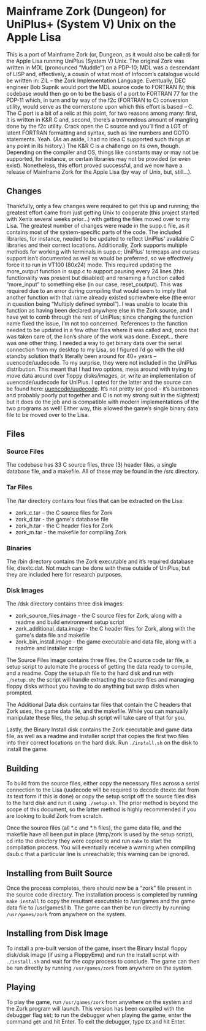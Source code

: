 # Mainframe Zork (Dungeon) for UniPlus+ (System V) Unix on the Apple Lisa
This is a port of Mainframe Zork (or, Dungeon, as it would also be called) for the Apple Lisa running UniPlus (System V) Unix. The original Zork was written in MDL (pronounced “Muddle”) on a PDP-10; MDL was a descendant of LISP and, effectively, a cousin of what most of Infocom’s catalogue would be written in: ZIL – the Zork Implementation Language. Eventually, DEC engineer Bob Supnik would port the MDL source code to FORTRAN IV; this codebase would then go on to be the basis of a port to FORTRAN 77 for the PDP-11 which, in turn and by way of the f2c (FORTRAN to C) conversion utility, would serve as the cornerstone upon which this effort is based – C. The C port is a bit of a relic at this point, for two reasons among many: first, it is written in K&R C and, second, there’s a tremendous amount of mangling done by the f2c utility. Crack open the C source and you’ll find a LOT of latent FORTRAN formatting and syntax, such as line numbers and GOTO statements. Yeah. (As an aside, I had no idea C supported such things at any point in its history.) The K&R C is a challenge on its own, though. Depending on the compiler and OS, things like constants may or may not be supported, for instance, or certain libraries may not be provided (or even exist). Nonetheless, this effort proved successful, and we now have a release of Mainframe Zork for the Apple Lisa (by way of Unix, but, still…).

## Changes
Thankfully, only a few changes were required to get this up and running; the greatest effort came from just getting Unix to cooperate (this project started with Xenix several weeks prior…) with getting the files moved over to my Lisa.
The greatest number of changes were made in the supp.c file, as it contains most of the system-specific parts of the code. The included libraries, for instance, needed to be updated to reflect UniPlus’ available C libraries and their correct locations. Additionally, Zork supports multiple methods for working with terminals in supp.c; UniPlus’ termcaps and curses support isn’t documented as well as would be preferred, so we effectively force it to run in VT100 (80x24) mode. This required updating the more_output function in supp.c to support pausing every 24 lines (this functionality was present but disabled) and renaming a function called “more_input” to something else (in our case, reset_coutput). This was required due to an error during compiling that would seem to imply that another function with that name already existed somewhere else (the error in question being “Multiply defined symbol”). I was unable to locate this function as having been declared anywhere else in the Zork source, and I have yet to comb through the rest of UniPlus; since changing the function name fixed the issue, I’m not too concerned. References to the function needed to be updated in a few other files where it was called and, once that was taken care of, the lion’s share of the work was done. Except… there was one other thing.
I needed a way to get binary data over the serial connection from my desktop to my Lisa, so I figured I’d go with the old standby solution that’s literally been around for 40+ years – uuencode/uudecode. To my surprise, they were not included in the UniPlus distribution. This meant that I had two options, mess around with trying to move data around over floppy disks/images, or, write an implementation of uuencode/uudecode for UniPlus. I opted for the latter and the source can be found here: [uuencode/uudecode](https://github.com/warmech/lisa-uniplus-uuencode). It’s not pretty (or good – it’s barebones and probably poorly put together and C is not my strong suit in the slightest) but it does do the job and is compatible with modern implementations of the two programs as well! Either way, this allowed the game’s single binary data file to be moved over to the Lisa.

## Files

### Source Files
The codebase has 33 C source files, three (3) header files, a single database file, and a makefile. All of these may be found in the /src directory.

### Tar Files
The /tar directory contains four files that can be extracted on the Lisa: 
-	zork_c.tar – the C source files for Zork
-	zork_d.tar - the game's database file
-	zork_h.tar - the C header files for Zork
-	zork_m.tar - the makefile for compiling Zork

### Binaries
The /bin directory contains the Zork executable and it’s required database file, dtextc.dat. Not much can be done with these outside of UniPlus, but they are included here for research purposes.

### Disk Images
The /dsk directory contains three disk images:
- zork_source_files.image - the C source files for Zork, along with a readme and build environment setup script
- zork_additional_data.image - the C header files for Zork, along with the game's data file and makefile
- zork_bin_install.image - the game executable and data file, along with a readme and installer script

The Source Files image contains three files, the C source code tar file, a setup script to automate the process of getting the data ready to compile, and a readme. Copy the setup.sh file to the hard disk and run with ```./setup.sh```; the script will handle extracting the source files and managing floppy disks without you having to do anything but swap disks when prompted.

The Additional Data disk contains tar files that contain the C headers that Zork uses, the game data file, and the makefile. While you can manually manipulate these files, the setup.sh script will take care of that for you.

Lastly, the Binary Install disk contains the Zork executable and game data file, as well as a readme and installer script that copies the first two files into their correct locations on the hard disk. Run ```./install.sh``` on the disk to install the game.

## Building
To build from the source files, either copy the necessary files across a serial connection to the Lisa (uudecode will be required to decode dtextc.dat from its text form if this is done) or copy the setup script off the source files disk to the hard disk and run it using ```./setup.sh```. The prior method is beyond the scope of this document, so the latter method is highly recommended if you are looking to build Zork from scratch.

Once the source files (all *.c and *.h files), the game data file, and the makefile have all been put in place (/tmp/zork is used by the setup script), cd into the directory they were copied to and run ```make``` to start the compilation process. You will eventually receive a warning when compiling dsub.c that a particular line is unreachable; this warning can be ignored.

## Installing from Built Source
Once the process completes, there should now be a “zork” file present in the source code directory. The installation process is completed by running ```make install``` to copy the resultant executable to /usr/games and the game data file to /usr/games/lib. The game can then be run directly by running ```/usr/games/zork``` from anywhere on the system.

## Installing from Disk Image
To install a pre-built version of the game, insert the Binary Install floppy disk/disk image (if using a FloppyEmu) and run the install script with ```./install.sh``` and wait for the copy process to conclude. The game can then be run directly by running ```/usr/games/zork``` from anywhere on the system.

## Playing
To play the game, run ```/usr/games/zork``` from anywhere on the system and the Zork program will launch. This version has been compiled with the debugger flag set; to run the debugger when playing the game, enter the command ```gdt``` and hit Enter. To exit the debugger, type ```EX``` and hit Enter.
